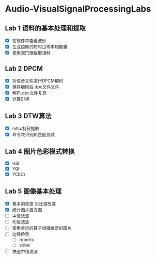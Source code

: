 # Audio-VisualSignalProcessingLabs

## Lab 1 语料的基本处理和提取

- [x] 在软件中查看波形
- [x] 生成语聊的短时过零率和能量
- [x] 使用双门限截取语料

## Lab 2 DPCM  

- [x] 对语音文件进行DPCM编码
- [x] 保存编码后.dpc文件文件
- [x] 解码.dpc文件复原
- [x] 计算SNR

## Lab 3 DTW算法

- [x] mfcc特征提取
- [x] 命令次识别和匹配测试

## Lab 4 图片色彩模式转换 

- [x] HSI
- [x] YQI
- [x] YCbCr

## Lab 5 图像基本处理

- [x] 基本的亮度 对比度改变
- [x] 统计图片直方图
- [ ] 中值滤波
- [ ] 均值滤波
- [ ] 使用合适的算子增强给定的图片
- [ ] 边缘检测
  - [ ] reberts
  - [ ] sobel
- [ ] 快速中值滤波
